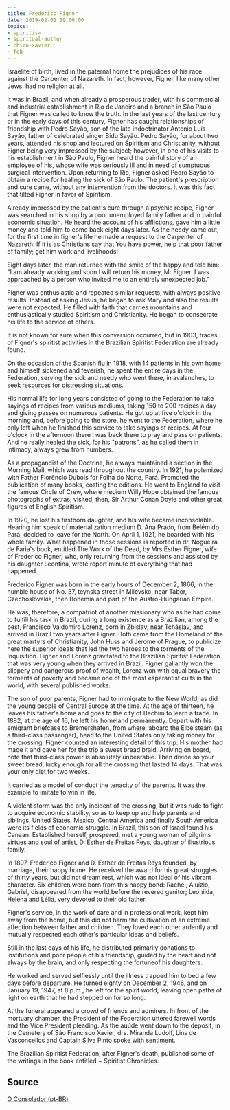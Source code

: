 ```yaml
---
title: Frederico Figner
date: 2019-02-01 19:00:00
topics: 
- spiritism
- spiritual-author
- chico-xavier
- feb
---
```


Israelite of birth, lived in the paternal home the prejudices of his race against the Carpenter of Nazareth. In fact, however, Figner, like many other Jews, had no religion at all.

It was in Brazil, and when already a prosperous trader, with his commercial and industrial establishment in Rio de Janeiro and a branch in São Paulo that Figner was called to know the truth. In the last years of the last century or in the early days of this century, Figner has caught relationships of friendship with Pedro Sayão, son of the late indoctrinator Antonio Luís Sayão, father of celebrated singer Bidu Sayão. Pedro Sayão, for about two years, attended his shop and lectured on Spiritism and Christianity, without Figner being very impressed by the subject; however, in one of his visits to his establishment in São Paulo, Figner heard the painful story of an employee of his, whose wife was seriously ill and in need of sumptuous surgical intervention. Upon returning to Rio, Figner asked Pedro Sayão to obtain a recipe for healing the sick of São Paulo. The patient's prescription and cure came, without any intervention from the doctors. It was this fact that tilted Figner in favor of Spiritism.

Already impressed by the patient's cure through a psychic recipe, Figner was searched in his shop by a poor unemployed family father and in painful economic situation. He heard the account of his afflictions, gave him a little money and told him to come back eight days later. As the needy came out, for the first time in figner's life he made a request to the Carpenter of Nazareth: If it is as Christians say that You have power, help that poor father of family; get him work and livelihoods!

Eight days later, the man returned with the smile of the happy and told him: "I am already working and soon I will return his money, Mr Figner. I was approached by a person who invited me to an entirely unexpected job."

Figner was enthusiastic and repeated similar requests, with always positive results. Instead of asking Jesus, he began to ask Mary and also the results were not expected. He filled with faith that carries mountains and enthusiastically studied Spiritism and Christianity. He began to consecrate his life to the service of others.

It is not known for sure when this conversion occurred, but in 1903, traces of Figner's spiritist activities in the Brazilian Spiritist Federation are already found.

On the occasion of the Spanish flu in 1918, with 14 patients in his own home and himself sickened and feverish, he spent the entire days in the Federation, serving the sick and needy who went there, in avalanches, to seek resources for distressing situations.

His normal life for long years consisted of going to the Federation to take sayings of recipes from various mediums, taking 150 to 200 recipes a day and giving passes on numerous patients. He got up at five o'clock in the morning and, before going to the store, he went to the Federation, where he only left when he finished this service to take sayings of recipes. At four o'clock in the afternoon there i was back there to pray and pass on patients. And he really healed the sick, for his "patrons", as he called them in intimacy, always grew from numbers.

As a propagandist of the Doctrine, he always maintained a section in the Morning Mail, which was read throughout the country. In 1921, he polemized with Father Florêncio Dubois for Folha do Norte, Pará. Promoted the publication of many books, costing the editions. He went to England to visit the famous Circle of Crew, where medium Willy Hope obtained the famous photographs of extras; visited, then, Sir Arthur Conan Doyle and other great figures of English Spiritism.

In 1920, he lost his firstborn daughter, and his wife became inconsolable. Hearing him speak of materialization medium D. Ana Prado, from Belém do Pará, decided to leave for the North. On April 1, 1921, he boarded with his whole family. What happened in those sessions is reported in dr. Nogueira de Faria's book, entitled The Work of the Dead, by Mrs Esther Figner, wife of Frederico Figner, who, only returning from the sessions and assisted by his daughter Leontina, wrote report minute of everything that had happened.

Frederico Figner was born in the early hours of December 2, 1866, in the humble house of No. 37, teynska street in Milevsko, near Tabor, Czechoslovakia, then Bohemia and part of the Austro-Hungarian Empire.

He was, therefore, a compatriot of another missionary who as he had come to fulfill his task in Brazil, during a long existence as a Brazilian, among the best, Francisco Valdomiro Lorenz, born in Zbislav, near Tcháslav, and arrived in Brazil two years after Figner. Both came from the Homeland of the great martyrs of Christianity, John Huss and Jerome of Prague, to publicize here the superior ideals that led the two heroes to the torments of the Inquisition. Figner and Lorenz gravitated to the Brazilian Spiritist Federation that was very young when they arrived in Brazil. Figner gallantly won the slippery and dangerous proof of wealth, Lorenz won with equal bravery the torments of poverty and became one of the most esperantist cults in the world, with several published works.

The son of poor parents, Figner had to immigrate to the New World, as did the young people of Central Europe at the time. At the age of thirteen, he leaves his father's home and goes to the city of Bechim to learn a trade. In 1882, at the age of 16, he left his homeland permanently. Depart with his emigrant briefcase to Bremershafen, from where, aboard the Elbe steam (as a third-class passenger), head to the United States only taking money for the crossing. Figner counted an interesting detail of this trip. His mother had made it and gave her for the trip a sweet bread braid. Arriving on board, note that third-class power is absolutely unbearable. Then divide so your sweet bread, lucky enough for all the crossing that lasted 14 days. That was your only diet for two weeks.

It carried as a model of conduct the tenacity of the parents. It was the example to imitate to win in life.

A violent storm was the only incident of the crossing, but it was rude to fight to acquire economic stability, so as to keep up and help parents and siblings. United States, Mexico, Central America and finally South America were its fields of economic struggle. In Brazil, this son of Israel found his Canaan. Established herself, prospered, met a young woman of pilgrims virtues and soul of artist, D. Esther de Freitas Reys, daughter of illustrious family.

In 1897, Frederico Figner and D. Esther de Freitas Reys founded, by marriage, their happy home. He received the award for his great struggles of thirty years, but did not dream rest, which was not ideal of his vibrant character. Six children were born from this happy bond: Rachel, Aluízio, Gabriel, disappeared from the world before the revered genitor; Leonilda, Helena and Lélia, very devoted to their old father.

Figner's service, in the work of care and in professional work, kept him away from the home, but this did not harm the cultivation of an extreme affection between father and children. They loved each other ardently and mutually respected each other's particular ideas and beliefs.

Still in the last days of his life, he distributed primarily donations to institutions and poor people of his friendship, guided by the heart and not always by the brain, and only respecting the fortuneof his daughters.

He worked and served selflessly until the illness trapped him to bed a few days before departure. He turned eighty on December 2, 1946, and on January 19, 1947, at 8 p.m., he left for the spirit world, leaving open paths of light on earth that he had stepped on for so long.

At the funeral appeared a crowd of friends and admirers. In front of the mortuary chamber, the President of the Federation uttered farewell words and the Vice President pleading. As the auúde went down to the deposit, in the Cemetery of São Francisco Xavier, drs. Miranda Ludolf, Lins de Vasconcellos and Captain Silva Pinto spoke with sentiment.

The Brazilian Spiritist Federation, after Figner's death, published some of the writings in the book entitled − Spiritist Chronicles.


## Source
[O Consolador (pt-BR)](http://www.oconsolador.com.br/linkfixo/biografias/fredericofigner.html)



